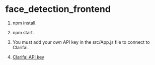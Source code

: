 # face_detection_frontend
1. npm install.

2. npm start.

3. You must add your own API key in the src/App.js file to connect to Clarifai.

4. [Clarifai API key](https://www.clarifai.com/)
